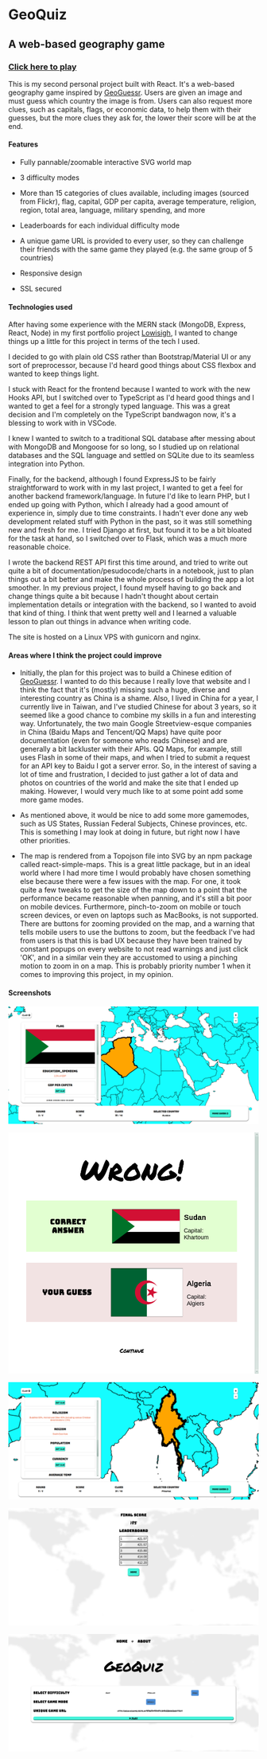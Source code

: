 # GeoQuiz

## A web-based geography game

### [Click here to play](https://geoquizgame.xyz)


This is my second personal project built with React. It's a web-based geography game inspired by [GeoGuessr](https://geoguessr.com). Users are given an image and must guess which country the image is from. Users can also request more clues, such as capitals, flags, or economic data, to help them with their guesses, but the more clues they ask for, the lower their score will be at the end. 

#### Features

* Fully pannable/zoomable interactive SVG world map

* 3 difficulty modes

* More than 15 categories of clues available, including images (sourced from Flickr), flag, capital, GDP per capita, average temperature, religion, region, total area, language, military spending, and more

* Leaderboards for each individual difficulty mode

* A unique game URL is provided to every user, so they can challenge their friends with the same game they played (e.g. the same group of 5 countries)

* Responsive design

* SSL secured

#### Technologies used

After having some experience with the MERN stack (MongoDB, Express, React, Node) in my first portfolio project [Lowisigh](https://lowishigh.com), I wanted to change things up a little for this project in terms of the tech I used. 

I decided to go with plain old CSS rather than Bootstrap/Material UI or any sort of preprocessor, because I'd heard good things about CSS flexbox and wanted to keep things light.

I stuck with React for the frontend because I wanted to work with the new Hooks API, but I switched over to TypeScript as I'd heard good things and I wanted to get a feel for a strongly typed language. This was a great decision and I'm completely on the TypeScript bandwagon now, it's a blessing to work with in VSCode.

I knew I wanted to switch to a traditional SQL database after messing about with MongoDB and Mongoose for so long, so I studied up on relational databases and the SQL language and settled on SQLite due to its seamless integration into Python.

Finally, for the backend, although I found ExpressJS to be fairly straightforward to work with in my last project, I wanted to get a feel for another backend framework/language. In future I'd like to learn PHP, but I ended up going with Python, which I already had a good amount of experience in, simply due to time constraints. I hadn't ever done any web development related stuff with Python in the past, so it was still something new and fresh for me. I tried Django at first, but found it to be a bit bloated for the task at hand, so I switched over to Flask, which was a much more reasonable choice. 

I wrote the backend REST API first this time around, and tried to write out quite a bit of documentation/pesudocode/charts in a notebook, just to plan things out a bit better and make the whole process of building the app a lot smoother. In my previous project, I found myself having to go back and change things quite a bit because I hadn't thought about certain implementation details or integration with the backend, so I wanted to avoid that kind of thing. I think that went pretty well and I learned a valuable lesson to plan out things in advance when writing code.

The site is hosted on a Linux VPS with gunicorn and nginx.

#### Areas where I think the project could improve

* Initially, the plan for this project was to build a Chinese edition of [GeoGuessr](https://geoguessr.com). I wanted to do this because I really love that website and I think the fact that it's (mostly) missing such a huge, diverse and interesting country as China is a shame. Also, I lived in China for a year, I currently live in Taiwan, and I've studied Chinese for about 3 years, so it seemed like a good chance to combine my skills in a fun and interesting way. Unfortunately, the two main Google Streetview-esque companies in China (Baidu Maps and Tencent/QQ Maps) have quite poor documentation (even for someone who reads Chinese) and are generally a bit lackluster with their APIs. QQ Maps, for example, still uses Flash in some of their maps, and when I tried to submit a request for an API key to Baidu I got a server error. So, in the interest of saving a lot of time and frustration, I decided to just gather a lot of data and photos on countries of the world and make the site that I ended up making. However, I would very much like to at some point add some more game modes.

* As mentioned above, it would be nice to add some more gamemodes, such as US States, Russian Federal Subjects, Chinese provinces, etc. This is something I may look at doing in future, but right now I have other priorities.

* The map is rendered from a Topojson file into SVG by an npm package called react-simple-maps. This is a great little package, but in an ideal world where I had more time I would probably have chosen something else because there were a few issues with the map. For one, it took quite a few tweaks to get the size of the map down to a point that the performance became reasonable when panning, and it's still a bit poor on mobile devices. Furthermore, pinch-to-zoom on mobile or touch screen devices, or even on laptops such as MacBooks, is not supported. There are buttons for zooming provided on the map, and a warning that tells mobile users to use the buttons to zoom, but the feedback I've had from users is that this is bad UX because they have been trained by constant popups on every website to not read warnings and just click 'OK', and in a similar vein they are accustomed to using a pinching motion to zoom in on a map. This is probably priority number 1 when it comes to improving this project, in my opinion.

#### Screenshots

![Screenshot 1](/Screenshot_1.png)

![Screenshot 2](/Screenshot_2.png)

![Screenshot 3](/Screenshot_3.png)

![Screenshot 4](/Screenshot_4.png)

![Screenshot 5](/Screenshot_5.png)
